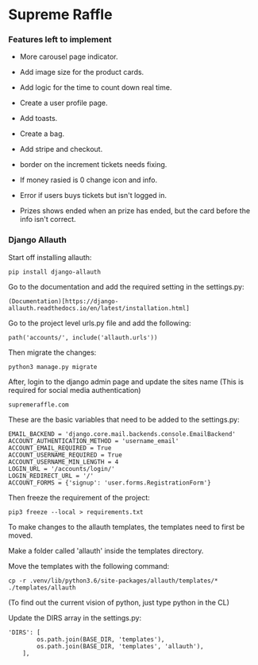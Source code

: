 # Supreme Raffle

### Features left to implement

- More carousel page indicator.
- Add image size for the product cards.
- Add logic for the time to count down real time.
- Create a user profile page.
- Add toasts.
- Create a bag.
- Add stripe and checkout.
- border on the increment tickets needs fixing.
- If money rasied is 0 change icon and info.
- Error if users buys tickets but isn't logged in.

- Prizes shows ended when an prize has ended, but the card before the info isn't correct.

### Django Allauth

Start off installing allauth:

    pip install django-allauth

Go to the documentation and add the required setting in the settings.py:

    (Documentation)[https://django-allauth.readthedocs.io/en/latest/installation.html]

Go to the project level urls.py file and add the following:

    path('accounts/', include('allauth.urls'))

Then migrate the changes:

    python3 manage.py migrate

After, login to the django admin page and update the sites name (This is required for social media authentication)

    supremeraffle.com

These are the basic variables that need to be added to the settings.py:

    EMAIL_BACKEND = 'django.core.mail.backends.console.EmailBackend'
    ACCOUNT_AUTHENTICATION_METHOD = 'username_email'
    ACCOUNT_EMAIL_REQUIRED = True
    ACCOUNT_USERNAME_REQUIRED = True
    ACCOUNT_USERNAME_MIN_LENGTH = 4
    LOGIN_URL = '/accounts/login/'
    LOGIN_REDIRECT_URL = '/'
    ACCOUNT_FORMS = {'signup': 'user.forms.RegistrationForm'}

Then freeze the requirement of the project:

    pip3 freeze --local > requirements.txt

To make changes to the allauth templates, the templates need to first be moved.

Make a folder called 'allauth' inside the templates directory.

Move the templates with the following command:

    cp -r .venv/lib/python3.6/site-packages/allauth/templates/* ./templates/allauth

(To find out the current vision of python, just type python in the CL)

Update the DIRS array in the settings.py:

    'DIRS': [
            os.path.join(BASE_DIR, 'templates'),
            os.path.join(BASE_DIR, 'templates', 'allauth'),
        ],